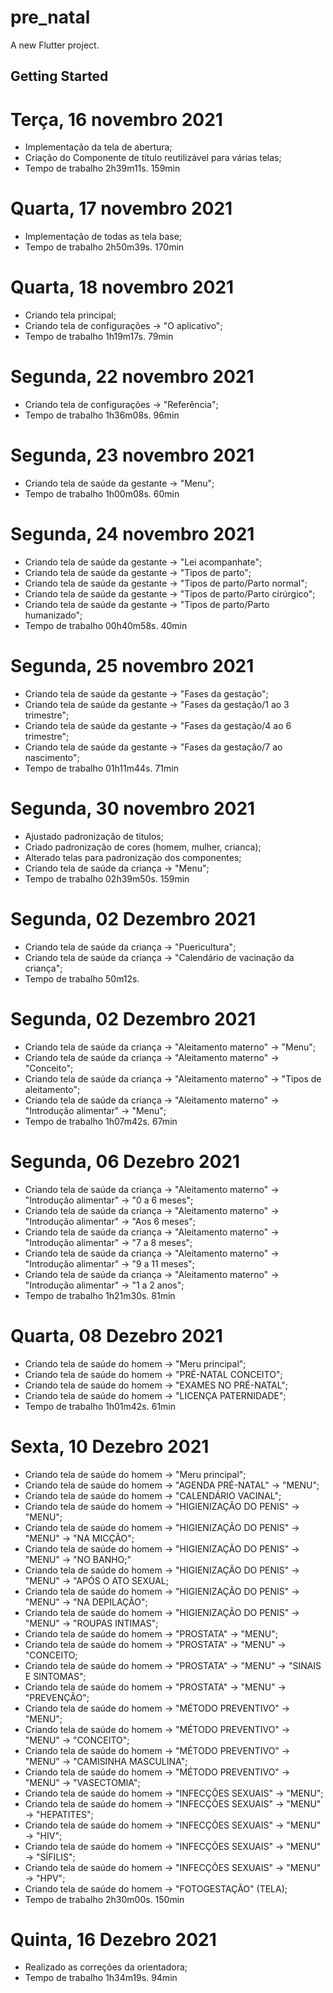 # pre_natal

A new Flutter project.

## Getting Started

# Terça, 16 novembro 2021

- Implementação da tela de abertura;
- Criação do Componente de título reutilizável para várias telas;
- Tempo de trabalho 2h39m11s. 159min

# Quarta, 17 novembro 2021

- Implementação de todas as tela base;
- Tempo de trabalho 2h50m39s. 170min

# Quarta, 18 novembro 2021

- Criando tela principal;
- Criando tela de configurações -> "O aplicativo";
- Tempo de trabalho 1h19m17s. 79min

# Segunda, 22 novembro 2021

- Criando tela de configurações -> "Referência";
- Tempo de trabalho 1h36m08s. 96min

# Segunda, 23 novembro 2021

- Criando tela de saúde da gestante -> "Menu";
- Tempo de trabalho 1h00m08s. 60min

# Segunda, 24 novembro 2021

- Criando tela de saúde da gestante -> "Lei acompanhate";
- Criando tela de saúde da gestante -> "Tipos de parto";
- Criando tela de saúde da gestante -> "Tipos de parto/Parto normal";
- Criando tela de saúde da gestante -> "Tipos de parto/Parto cirúrgico";
- Criando tela de saúde da gestante -> "Tipos de parto/Parto humanizado";
- Tempo de trabalho 00h40m58s. 40min

# Segunda, 25 novembro 2021

- Criando tela de saúde da gestante -> "Fases da gestação";
- Criando tela de saúde da gestante -> "Fases da gestação/1 ao 3 trimestre";
- Criando tela de saúde da gestante -> "Fases da gestação/4 ao 6 trimestre";
- Criando tela de saúde da gestante -> "Fases da gestação/7 ao nascimento";
- Tempo de trabalho 01h11m44s. 71min

# Segunda, 30 novembro 2021

- Ajustado padronização de titulos;
- Criado padronização de cores (homem, mulher, crianca);
- Alterado telas para padronização dos componentes;
- Criando tela de saúde da criança -> "Menu";
- Tempo de trabalho 02h39m50s. 159min

# Segunda, 02 Dezembro 2021

- Criando tela de saúde da criança -> "Puericultura";
- Criando tela de saúde da criança -> "Calendário de vacinação da criança";
- Tempo de trabalho 50m12s.

# Segunda, 02 Dezembro 2021

- Criando tela de saúde da criança -> "Aleitamento materno" -> "Menu";
- Criando tela de saúde da criança -> "Aleitamento materno" -> "Conceito";
- Criando tela de saúde da criança -> "Aleitamento materno" -> "Tipos de aleitamento";
- Criando tela de saúde da criança -> "Aleitamento materno" -> "Introdução alimentar" -> "Menu";
- Tempo de trabalho 1h07m42s. 67min

# Segunda, 06 Dezebro 2021

- Criando tela de saúde da criança -> "Aleitamento materno" -> "Introdução alimentar" -> "0 a 6
  meses";
- Criando tela de saúde da criança -> "Aleitamento materno" -> "Introdução alimentar" -> "Aos 6
  meses";
- Criando tela de saúde da criança -> "Aleitamento materno" -> "Introdução alimentar" -> "7 a 8
  meses";
- Criando tela de saúde da criança -> "Aleitamento materno" -> "Introdução alimentar" -> "9 a 11
  meses";
- Criando tela de saúde da criança -> "Aleitamento materno" -> "Introdução alimentar" -> "1 a 2
  anos";
- Tempo de trabalho 1h21m30s. 81min

# Quarta, 08 Dezebro 2021

- Criando tela de saúde do homem -> "Meru principal";
- Criando tela de saúde do homem -> "PRÉ-NATAL CONCEITO";
- Criando tela de saúde do homem -> "EXAMES NO PRÉ-NATAL";
- Criando tela de saúde do homem -> "LICENÇA PATERNIDADE";
- Tempo de trabalho 1h01m42s. 61min

# Sexta, 10 Dezebro 2021
- Criando tela de saúde do homem -> "Meru principal";
- Criando tela de saúde do homem -> "AGENDA PRÉ-NATAL" -> "MENU";
- Criando tela de saúde do homem -> "CALENDÁRIO VACINAL";
- Criando tela de saúde do homem -> "HIGIENIZAÇÃO DO PENIS" -> "MENU";
- Criando tela de saúde do homem -> "HIGIENIZAÇÃO DO PENIS" -> "MENU" -> "NA MICÇÃO";
- Criando tela de saúde do homem -> "HIGIENIZAÇÃO DO PENIS" -> "MENU" -> "NO BANHO;"
- Criando tela de saúde do homem -> "HIGIENIZAÇÃO DO PENIS" -> "MENU" -> "APÓS O ATO SEXUAL;
- Criando tela de saúde do homem -> "HIGIENIZAÇÃO DO PENIS" -> "MENU" -> "NA DEPILAÇÃO";
- Criando tela de saúde do homem -> "HIGIENIZAÇÃO DO PENIS" -> "MENU" -> "ROUPAS INTIMAS";
- Criando tela de saúde do homem -> "PROSTATA" -> "MENU";
- Criando tela de saúde do homem -> "PROSTATA" -> "MENU" -> "CONCEITO;
- Criando tela de saúde do homem -> "PROSTATA" -> "MENU" -> "SINAIS E SINTOMAS";
- Criando tela de saúde do homem -> "PROSTATA" -> "MENU" -> "PREVENÇÃO";
- Criando tela de saúde do homem -> "MÉTODO PREVENTIVO" -> "MENU";
- Criando tela de saúde do homem -> "MÉTODO PREVENTIVO" -> "MENU" -> "CONCEITO";
- Criando tela de saúde do homem -> "MÉTODO PREVENTIVO" -> "MENU" -> "CAMISINHA MASCULINA";
- Criando tela de saúde do homem -> "MÉTODO PREVENTIVO" -> "MENU" -> "VASECTOMIA";
- Criando tela de saúde do homem -> "INFECÇÕES SEXUAIS" -> "MENU";
- Criando tela de saúde do homem -> "INFECÇÕES SEXUAIS" -> "MENU" -> "HEPATITES";
- Criando tela de saúde do homem -> "INFECÇÕES SEXUAIS" -> "MENU" -> "HIV";
- Criando tela de saúde do homem -> "INFECÇÕES SEXUAIS" -> "MENU" -> "SÍFILIS";
- Criando tela de saúde do homem -> "INFECÇÕES SEXUAIS" -> "MENU" -> "HPV";
- Criando tela de saúde do homem -> "FOTOGESTAÇÃO" (TELA);
- Tempo de trabalho 2h30m00s. 150min

# Quinta, 16 Dezebro 2021
- Realizado as correções da orientadora;
- Tempo de trabalho 1h34m19s. 94min